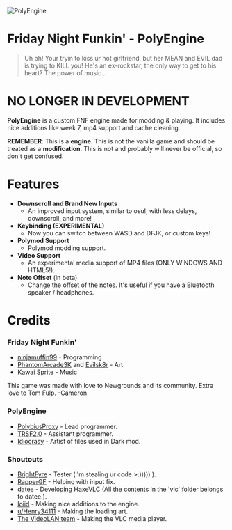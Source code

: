 
![PolyEngine](art/thumbnailNewer.png)

# Friday Night Funkin' - PolyEngine
> Uh oh! Your tryin to kiss ur hot girlfriend, but her MEAN and EVIL dad is trying to KILL you! He's an ex-rockstar, the only way to get to his heart? The power of music... 

# **NO LONGER IN DEVELOPMENT**

**PolyEngine** is a custom FNF engine made for modding & playing. It includes nice additions like week 7, mp4 support and cache cleaning.

**REMEMBER**: This is a **engine**. This is not the vanilla game and should be treated as a **modification**. This is not and probably will never be official, so don't get confused.

# Features

 - **Downscroll and Brand New Inputs**
	 - An improved input system, similar to osu!, with less delays, downscroll, and more!
 - **Keybinding (EXPERIMENTAL)**
	 - Now you can switch between WASD and DFJK, or custom keys!
 - **Polymod Support**
     - Polymod modding support.
 - **Video Support**
	 - An experimental media support of MP4 files (ONLY WINDOWS AND HTML5!).
 - **Note Offset** (in beta)
	 - Change the offset of the notes. It's useful if you have a Bluetooth speaker / headphones.

# Credits
### Friday Night Funkin'
 - [ninjamuffin99](https://x.com/ninja_muffin99) - Programming
 - [PhantomArcade3K](https://x.com/phantomarcade3k) and [Evilsk8r](https://x.com/evilsk8r) - Art
 - [Kawai Sprite](https://x.com/kawaisprite) - Music

This game was made with love to Newgrounds and its community. Extra love to Tom Fulp.
-Cameron

### PolyEngine
- [PolybiusProxy](https://x.com/polybiusproxy) - Lead programmer.
- [TRSF2.0](https://github.com/TRSF-sonicman) - Assistant programmer.
- [Idiocrasy]() - Artist of files used in Dark mod.

### Shoutouts
- [BrightFyre](https://github.com/brightfyregit) - Tester (i'm stealing ur code >:))))) ).
- [RapperGF](https://github.com/RapperGF) - Helping with input fix.
- [datee]() - Developing HaxeVLC (All the contents in the 'vlc' folder belongs to datee.).
- [loiid](https://x.com/loiid__) - Making nice additions to the engine.
- [u/Henry34111](https://www.reddit.com/user/Henry34111/) - Making the loading art.
- [The VideoLAN team]() - Making the VLC media player.

